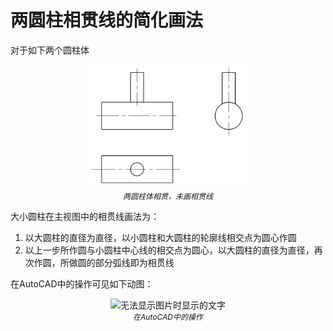# 两圆柱相贯线的简化画法

对于如下两个圆柱体


<div align=center>
    <div style="width: 50%;">			<!--块级封装-->
        <center>	<!--将图片和文字居中-->
        <img src="https://raw.githubusercontent.com/lyy1119/Imgs/main/img/20240930214456.png"
            alt="无法显示图片时显示的文字"
            style="zoom:这里写图片的缩放百分比"/>
        <br>		<!--换行-->
        <div style="font-size: 12px;font-style:italic;">两圆柱体相贯，未画相贯线</div>	<!--标题-->
        </center>
    </div>
</div>

  
大小圆柱在主视图中的相贯线画法为：  
1. 以大圆柱的直径为直径，以小圆柱和大圆柱的轮廓线相交点为圆心作圆
2. 以上一步所作圆与小圆柱中心线的相交点为圆心，以大圆柱的直径为直径，再次作圆，所做圆的部分弧线即为相贯线
  
在AutoCAD中的操作可见如下动图：  
<div align=center>
    <div style="width: 80%;">			<!--块级封装-->
        <center>	<!--将图片和文字居中-->
        <img src="https://raw.githubusercontent.com/lyy1119/Imgs/main/img/Capturer_2024-09-30_220535_559.gif"
            alt="无法显示图片时显示的文字"
            style="zoom:这里写图片的缩放百分比"/>
        <br>		<!--换行-->
        <div style="font-size: 12px;font-style:italic;">在AutoCAD中的操作</div>	<!--标题-->
        </center>
    </div>
</div>